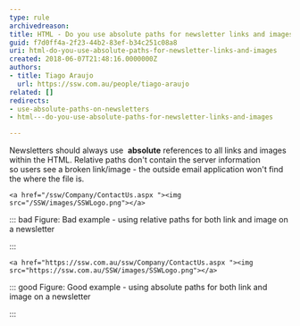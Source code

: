 ```yaml
---
type: rule
archivedreason: 
title: HTML - Do you use absolute paths for newsletter links and images?
guid: f7d0ff4a-2f23-44b2-83ef-b34c251c08a8
uri: html-do-you-use-absolute-paths-for-newsletter-links-and-images
created: 2018-06-07T21:48:16.0000000Z
authors:
- title: Tiago Araujo
  url: https://ssw.com.au/people/tiago-araujo
related: []
redirects:
- use-absolute-paths-on-newsletters
- html---do-you-use-absolute-paths-for-newsletter-links-and-images

---
```


Newsletters should always use  **absolute** references to all links and images within the HTML. Relative paths don't contain the server information so users see a broken link/image - the outside email application won't find the where the file is.

<!--endintro-->



```
<a href="/ssw/Company/ContactUs.aspx "><img src="/SSW/images/SSWLogo.png"></a>
```



::: bad
Figure: Bad example - using relative paths for both link and image on a newsletter

:::



```
<a href="https://ssw.com.au/ssw/Company/ContactUs.aspx "><img src="https://ssw.com.au/SSW/images/SSWLogo.png"></a>
```



::: good
Figure: Good example - using absolute paths for both link and image on a newsletter

:::
